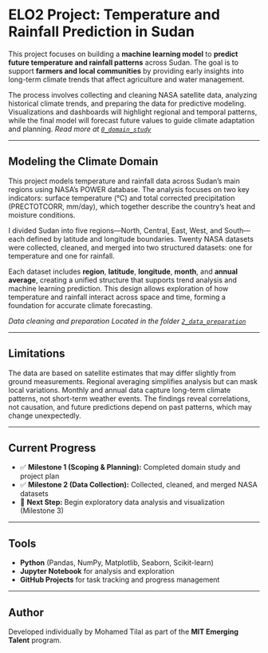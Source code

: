 # ELO2 Project: Temperature and Rainfall Prediction in Sudan

This project focuses on building a **machine learning model** to **predict future temperature and rainfall patterns** across Sudan. The goal is to support **farmers and local communities** by providing early insights into long-term climate trends that affect agriculture and water management.

The process involves collecting and cleaning NASA satellite data, analyzing historical climate trends, and preparing the data for predictive modeling. Visualizations and dashboards will highlight regional and temporal patterns, while the final model will forecast future values to guide climate adaptation and planning.
*Read more at [`0_domain_study`](../MIT-ELO2-/0_domain_study/README.md)*

---

## Modeling the Climate Domain

This project models temperature and rainfall data across Sudan’s main regions using NASA’s POWER database. The analysis focuses on two key indicators: surface temperature (°C) and total corrected precipitation (PRECTOTCORR, mm/day), which together describe the country’s heat and moisture conditions.

I divided Sudan into five regions—North, Central, East, West, and South—each defined by latitude and longitude boundaries. Twenty NASA datasets were collected, cleaned, and merged into two structured datasets: one for temperature and one for rainfall.

Each dataset includes **region**, **latitude**, **longitude**, **month**, and **annual average**, creating a unified structure that supports trend analysis and machine learning prediction. This design allows exploration of how temperature and rainfall interact across space and time, forming a foundation for accurate climate forecasting.

*Data cleaning and preparation Located in the folder [`2_data_preparation`](../MIT-ELO2-/2_data_preparation/)*

---

## Limitations

The data are based on satellite estimates that may differ slightly from ground measurements. Regional averaging simplifies analysis but can mask local variations. Monthly and annual data capture long-term climate patterns, not short-term weather events. The findings reveal correlations, not causation, and future predictions depend on past patterns, which may change unexpectedly.

---

## Current Progress

- ✅ **Milestone 1 (Scoping & Planning):** Completed domain study and project plan  
- ✅ **Milestone 2 (Data Collection):** Collected, cleaned, and merged NASA datasets  
- 🔄 **Next Step:** Begin exploratory data analysis and visualization (Milestone 3)  

---

## Tools

- **Python** (Pandas, NumPy, Matplotlib, Seaborn, Scikit-learn)  
- **Jupyter Notebook** for analysis and exploration  
- **GitHub Projects** for task tracking and progress management  

---

## Author

Developed individually by Mohamed Tilal as part of the **MIT Emerging Talent** program.
